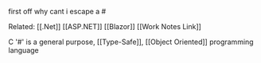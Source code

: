 
first off why cant i escape a #


Related:
[[.Net]]
[[ASP.NET]]
[[Blazor]]
[[Work Notes Link]]


C '#' is a general purpose, [[Type-Safe]], [[Object Oriented]] programming language